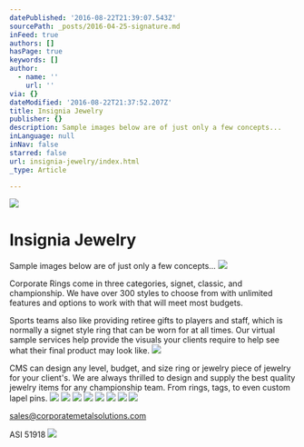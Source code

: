 ```yaml
---
datePublished: '2016-08-22T21:39:07.543Z'
sourcePath: _posts/2016-04-25-signature.md
inFeed: true
authors: []
hasPage: true
keywords: []
author:
  - name: ''
    url: ''
via: {}
dateModified: '2016-08-22T21:37:52.207Z'
title: Insignia Jewelry
publisher: {}
description: Sample images below are of just only a few concepts...
inLanguage: null
inNav: false
starred: false
url: insignia-jewelry/index.html
_type: Article

---
```

![](https://the-grid-user-content.s3-us-west-2.amazonaws.com/39f76cef-be3e-4b17-850c-4b92c1ca80f1.jpg)

# Insignia Jewelry

Sample images below are of just only a few concepts...
![](https://the-grid-user-content.s3-us-west-2.amazonaws.com/c2afd9f1-4f3c-4e35-97c8-15db3ade6923.jpg)

Corporate Rings come in three categories, signet, classic, and championship. We have over 300 styles to choose from with unlimited features and options to work with that will meet most budgets.

Sports teams also like providing retiree gifts to players and staff, which is normally a signet style ring that can be worn for at all times. Our virtual sample services help provide the visuals your clients require to help see what their final product may look like.
![](https://s3-us-west-2.amazonaws.com/the-grid-img/p/8efd1472fb231a604b2a6f3ebdcacf6b1880da47.jpg)

CMS can design any level, budget, and size ring or jewelry piece of jewelry for your client's. We are always thrilled to design and supply the best quality jewelry items for any championship team. From rings, tags, to even custom lapel pins.
![](https://s3-us-west-2.amazonaws.com/the-grid-img/p/8aa47d548960f1548bc29082ff60110d665eba05.jpg)
![](https://s3-us-west-2.amazonaws.com/the-grid-img/p/aca6963815d6d8b775b2e787a18ab01164130f6d.jpg)
![](https://s3-us-west-2.amazonaws.com/the-grid-img/p/4cba970335958d02563638762d474e37dcd6cfaa.jpg)
![](https://s3-us-west-2.amazonaws.com/the-grid-img/p/7da7955369dfc9ed19a6519324821a5fe6673f74.jpg)
![](https://s3-us-west-2.amazonaws.com/the-grid-img/p/ebe230250321625216664ab0f57e5da15317fb96.jpg)
![](https://s3-us-west-2.amazonaws.com/the-grid-img/p/82aab28c9726d7b3a444cf3e226c495cd714c6d1.jpg)
![](https://s3-us-west-2.amazonaws.com/the-grid-img/p/da23a4a13c74eda632215c652c41be076cf524a6.jpg)
![](https://s3-us-west-2.amazonaws.com/the-grid-img/p/e95e77c423d99daf22438c0ba60cb287d9b1d5c7.jpg)

sales@corporatemetalsolutions.com

ASI 51918
![](https://the-grid-user-content.s3-us-west-2.amazonaws.com/7edce955-892e-4a4e-baf1-5704d4ab0c1e.jpg)